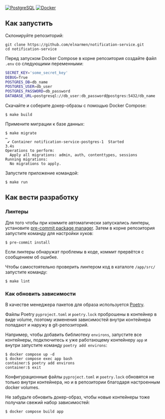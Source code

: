 [![PostgreSQL](https://img.shields.io/badge/-PostgreSQL-336791?style=flat-square&logo=postgresql)](https://www.postgresql.org/)
[![Docker](https://img.shields.io/badge/-Docker-2496ED?style=flat-square&logo=docker&logoColor=white)](https://www.docker.com/)


## Как запустить
Склонируйте репозиторий:
```
git clone https://github.com/elnarmen/notification-service.git
cd notification-service
```

Перед запуском Docker Compose в корне репозитория создайте файл `.env` со следующими переменными:

``` bash
SECRET_KEY='some_secret_key'
DEBUG=True
POSTGRES_DB=db_name
POSTGRES_USER=db_user
POSTGRES_PASSWORD=db_password
DATABASE_URL=postgresql://db_user:db_password@postgres:5432/db_name
```
Скачайте и соберите докер-образы с помощью Docker Сompose:

```shell
$ make build
```

Примените миграции к базе данных:
```shell
$ make migrate
…
 ✔ Container notification-service-postgres-1  Started                                                                                                       3.4s 
Operations to perform:
  Apply all migrations: admin, auth, contenttypes, sessions
Running migrations:
  No migrations to apply.
```

Запустите приложение командой:

```shell
$ make run
```

## Как вести разработку
<a name="linters"></a>
### Линтеры
Для того чтобы при коммите автоматически запускались линтеры, установите [pre-commit package manager](https://pre-commit.com/).
Затем в корне репозитория запустите команду для настройки хуков:

```shell
$ pre-commit install
```
Если линтеры обнаружат проблемы в коде, коммит прервётся с сообщением об ошибке. 


Чтобы самостоятельно проверить линтером код в каталоге `/app/src/` запустите команду:

```shell
$ make lint
```

<a name="add-python-package-to-image"></a>
### Как обновить зависимости

В качестве менеджера пакетов для образа используется [Poetry](https://python-poetry.org/docs/).

Файлы Poetry `pyproject.toml` и `poetry.lock` проброшены в контейнер в виде volume, поэтому изменения 
зависимостей внутри контейнера попадают и наружу в git-репозиторий.

Например, чтобы добавить библиотеку `environs`, запустите все контейнеры, подключитесь к уже работающему 
контейнеру `app` и внутри запустите команду `poetry add environs`:

```shell
$ docker compose up -d
$ docker compose exec app bash
container:$ poetry add environs
container:$ exit
```

Конфигурационные файлы `pyproject.toml` и `poetry.lock` обновятся не только внутри контейнера, но и в репозитории 
благодаря настроенным docker volumes.
 
Не забудьте обновить докер-образ, чтобы новые контейнеры тоже получали свежий набор зависимостей:
```shell
$ docker compose build app
```
